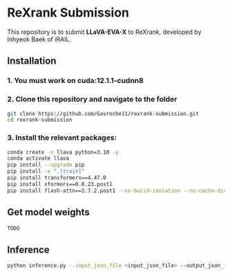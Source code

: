 # ReXrank Submission

This repository is to submit **LLaVA-EVA-X** to ReXrank, developed by Inhyeok Baek of iRAIL.

## Installation

### 1. **You must work on cuda:12.1.1-cudnn8**

### 2. **Clone this repository and navigate to the folder**
```bash
git clone https://github.com/Gavroche11/rexrank-submission.git
cd rexrank-submission
```

### 3. **Install the relevant packages:**
```bash
conda create -n llava python=3.10 -y
conda activate llava
pip install --upgrade pip
pip install -e ".[train]"
pip install transformers==4.47.0
pip install xformers==0.0.23.post1
pip install flash-attn==2.7.2.post1 --no-build-isolation --no-cache-dir
```

## Get model weights
```bash
TODO
```

## Inference
```bash
python inference.py --input_json_file <input_json_file> --output_json_file <output_json_file> --img_root_dir <img_root_dir>
```